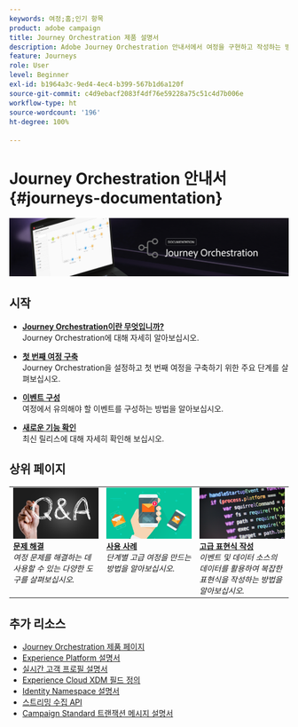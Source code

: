 ```yaml
---
keywords: 여정;홈;인기 항목
product: adobe campaign
title: Journey Orchestration 제품 설명서
description: Adobe Journey Orchestration 안내서에서 여정을 구현하고 작성하는 방법을 간단하게 안내합니다.
feature: Journeys
role: User
level: Beginner
exl-id: b1964a3c-9ed4-4ec4-b399-567b1d6a120f
source-git-commit: c4d9ebacf2083f4df76e59228a75c51c4d7b006e
workflow-type: ht
source-wordcount: '196'
ht-degree: 100%

---
```


# Journey Orchestration 안내서 {#journeys-documentation}

![](using/assets/do-not-localize/bannerjourney.png)

## 시작

* **[Journey Orchestration이란 무엇입니까?](using/about/about-journey-orchestration.md)**<br/>
Journey Orchestration에 대해 자세히 알아보십시오.

* **[첫 번째 여정 구축](using/about/get-started.md)**<br/>
Journey Orchestration을 설정하고 첫 번째 여정을 구축하기 위한 주요 단계를 살펴보십시오.

* **[이벤트 구성](using/event/about-events.md#section_tbk_5qt_pgb)**<br/>
여정에서 유의해야 할 이벤트를 구성하는 방법을 알아보십시오.

* **[새로운 기능 확인](using/release-notes/release-notes.md)**<br/>
최신 릴리스에 대해 자세히 확인해 보십시오.

## 상위 페이지

<table style="table-layout:fixed">
<tr>
    <td valign="top">
        <a href="using/about/troubleshooting.md">
       <img alt="개발자" src="using/assets/do-not-localize/FAQ.png" />
       </a>
    <div>
    <a href="using/about/troubleshooting.md"><strong>문제 해결</strong></a>
    </div>
    <em>여정 문제를 해결하는 데 사용할 수 있는 다양한 도구를 살펴보십시오.</em>
    <br>
  </td>
  <td valign="top">
    <a href="using/usecase/building-the-journey.md">
      <img alt="구축" src="using/assets/do-not-localize/design.png"/>
    </a>
    <div>
    <a href="using/usecase/building-the-journey.md"><strong>사용 사례</strong></a>
    </div>
    <em>단계별 고급 여정을 만드는 방법을 알아보십시오.</em>
    <br>
  </td>
  <td valign="top">
    <a href="using/expression/expressionadvanced.md">
      <img alt="조건" src="using/assets/do-not-localize/dev.png"/>
    </a>
    <div>
    <a href="using/expression/expressionadvanced.md"><strong>고급 표현식 작성</strong></a>
    </div>
    <em>이벤트 및 데이터 소스의 데이터를 활용하여 복잡한 표현식을 작성하는 방법을 알아보십시오. </em>
    <br>
  </td>
</tr>
</table>

## 추가 리소스

* [Journey Orchestration 제품 페이지](https://www.adobe.com/kr/experience-platform/journey-orchestration.html)
* [Experience Platform 설명서](https://www.adobe.com/kr/experience-platform/documentation-and-developer-resources.html)
* [실시간 고객 프로필 설명서](https://experienceleague.adobe.com/docs/experience-platform/profile/home.html?lang=ko)
* [Experience Cloud XDM 필드 정의](https://experienceleague.adobe.com/docs/experience-platform/xdm/home.html?lang=ko)
* [Identity Namespace 설명서](https://experienceleague.adobe.com/docs/experience-platform/sources/home.html?lang=ko)
* [스트리밍 수집 API](https://experienceleague.adobe.com/docs/experience-platform/ingestion/streaming/overview.html?lang=ko)
* [Campaign Standard 트랜잭션 메시지 설명서](https://experienceleague.adobe.com/docs/campaign-standard/using/communication-channels/transactional-messaging/getting-started-with-transactional-msg.html?lang=ko)

